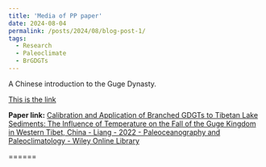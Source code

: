 ```yaml
---
title: 'Media of PP paper'
date: 2024-08-04
permalink: /posts/2024/08/blog-post-1/
tags:
  - Research
  - Paleoclimate
  - BrGDGTs
---
```

A Chinese introduction to the Guge Dynasty.

[This is the link](https://tv.cctv.com/2024/05/17/VIDEclpUs8GqYqi9UiM6EvHX240517.shtml)

**Paper link:** [Calibration and Application of Branched GDGTs to Tibetan Lake Sediments: The Influence of Temperature on the Fall of the Guge Kingdom in Western Tibet, China - Liang - 2022 - Paleoceanography and Paleoclimatology - Wiley Online Library](https://agupubs.onlinelibrary.wiley.com/doi/full/10.1029/2021PA004393)



======
